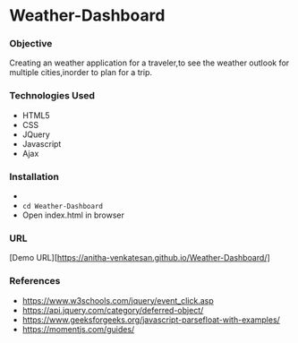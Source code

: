# Weather-Dashboard

### Objective
Creating an weather application for a traveler,to see the weather outlook for multiple cities,inorder to plan for a trip.

### Technologies Used
* HTML5
* CSS
* JQuery
* Javascript
* Ajax 
### Installation
*  
* `cd Weather-Dashboard`
* Open index.html in browser
### URL
[Demo URL][https://anitha-venkatesan.github.io/Weather-Dashboard/]



### References
* https://www.w3schools.com/jquery/event_click.asp
* https://api.jquery.com/category/deferred-object/
* https://www.geeksforgeeks.org/javascript-parsefloat-with-examples/
* https://momentjs.com/guides/
